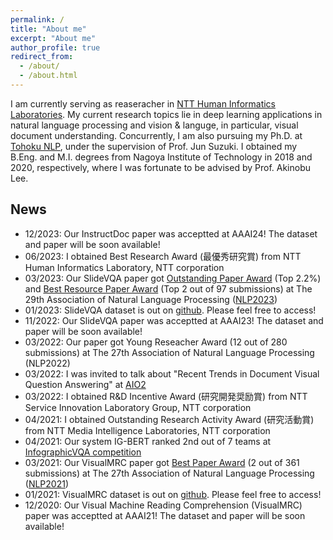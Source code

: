 ```yaml
---
permalink: /
title: "About me"
excerpt: "About me"
author_profile: true
redirect_from: 
  - /about/
  - /about.html
---
```

I am currently serving as reaseracher in [NTT Human Informatics Laboratories](https://www.rd.ntt/e/hil/). My current research topics lie in deep learning applications in natural language processing and vision & languge, in particular, visual document understanding. Concurrently, I am also pursuing my Ph.D. at [Tohoku NLP](https://www.nlp.ecei.tohoku.ac.jp/), under the supervision of Prof. Jun Suzuki. I obtained my B.Eng. and M.I. degrees from Nagoya Institute of Technology in 2018 and 2020, respectively, where I was fortunate to be advised by Prof. Akinobu Lee.

## News
- 12/2023: Our InstructDoc paper was acceptted at AAAI24! The dataset and paper will be soon available!
- 06/2023: I obtained Best Research Award (最優秀研究賞) from NTT Human Informatics Laboratory, NTT corporation
- 03/2023: Our SlideVQA paper got [Outstanding Paper Award](https://www.anlp.jp/nlp2023/award.html) (Top 2.2%) and [Best Resource Paper Award](https://www.anlp.jp/nlp2023/award.html) (Top 2 out of 97 submissions) at The 29th Association of Natural Language Processing ([NLP2023](https://www.anlp.jp/nlp2023/))
- 01/2023: SlideVQA dataset is out on [github](https://github.com/nttmdlab-nlp/SlideVQA). Please feel free to access!
- 11/2022: Our SlideVQA paper was acceptted at AAAI23! The dataset and paper will be soon available!
- 03/2022: Our paper got Young Reseacher Award (12 out of 280 submissions) at The 27th Association of Natural Language Processing (NLP2022)
- 03/2022: I was invited to talk about "Recent Trends in Document Visual Question Answering" at [AIO2](https://sites.google.com/view/project-aio/competition2?authuser=0)  
- 03/2022: I obtained R&D Incentive Award (研究開発奨励賞) from NTT Service Innovation Laboratory Group, NTT corporation
- 04/2021: I obtained Outstanding Research Activity Award (研究活動賞) from NTT Media Intelligence Laboratories, NTT corporation
- 04/2021: Our system IG-BERT ranked 2nd out of 7 teams at [InfographicVQA competition](https://rrc.cvc.uab.es/?ch=17&com=evaluation&task=3)
- 03/2021: Our VisualMRC paper got [Best Paper Award](https://www.anlp.jp/nlp2021/award.html) (2 out of 361 submissions) at The 27th Association of Natural Language Processing ([NLP2021](https://www.anlp.jp/nlp2021/))
- 01/2021: VisualMRC dataset is out on [github](https://github.com/nttmdlab-nlp/VisualMRC). Please feel free to access!
- 12/2020: Our Visual Machine Reading Comprehension (VisualMRC) paper was acceptted at AAAI21! The dataset and paper will be soon available!

